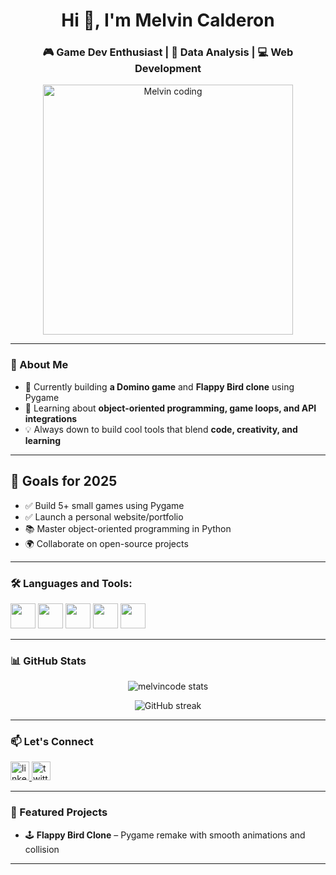 <h1 align="center">Hi 👋, I'm Melvin Calderon</h1>
<h3 align="center">🎮 Game Dev Enthusiast | 🐍 Data Analysis | 💻 Web Development</h3>

<div align="center">
  <img src="https://cdn.dribbble.com/users/730703/screenshots/6581243/avento.gif" alt="Melvin coding" width="400"/>
</div>

---

### 🧠 About Me

- 🔭 Currently building **a Domino game** and **Flappy Bird clone** using Pygame  
- 🌱 Learning about **object-oriented programming, game loops, and API integrations**  
- 💡 Always down to build cool tools that blend **code, creativity, and learning**  

---

## 🎯 Goals for 2025

- ✅ Build 5+ small games using Pygame
- ✅ Launch a personal website/portfolio
- 📚 Master object-oriented programming in Python
- 🌍 Collaborate on open-source projects

---

### 🛠️ Languages and Tools:

<p align="left">
  <img src="https://cdn.jsdelivr.net/gh/devicons/devicon/icons/python/python-original.svg" width="40" height="40"/>
  <img src="https://cdn.jsdelivr.net/gh/devicons/devicon/icons/git/javascript-original.svg" width="40" height="40"/>
  <img src="https://cdn.jsdelivr.net/gh/devicons/devicon/icons/git/git-original.svg" width="40" height="40"/>
  <img src="https://cdn.jsdelivr.net/gh/devicons/devicon/icons/html5/html5-original.svg" width="40" height="40"/>
  <img src="https://cdn.jsdelivr.net/gh/devicons/devicon/icons/css3/css3-original.svg" width="40" height="40"/>
</p>

---

### 📊 GitHub Stats

<p align="center">
  <img src="https://github-readme-stats.vercel.app/api?username=melvincode&show_icons=true&theme=tokyonight" alt="melvincode stats" />
</p>

<p align="center">
  <img src="https://github-readme-streak-stats.herokuapp.com/?user=melvincode&theme=tokyonight" alt="GitHub streak" />
</p>

---

### 📫 Let's Connect

<p align="left">
  <a href="https://linkedin.com/in/melvin-calderon" target="_blank">
    <img src="https://cdn.jsdelivr.net/npm/simple-icons@v4/icons/linkedin.svg" alt="linkedin" height="30" width="30"/>
  </a>
  <a href="https://twitter.com/" target="_blank">
    <img src="https://cdn.jsdelivr.net/npm/simple-icons@v4/icons/twitter.svg" alt="twitter" height="30" width="30"/>
  </a>
</p>

---

### 🌟 Featured Projects

- 🕹️ **Flappy Bird Clone** – Pygame remake with smooth animations and collision  

---
